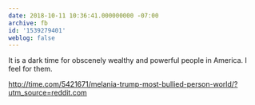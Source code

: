 ```yaml
---
date: 2018-10-11 10:36:41.000000000 -07:00
archive: fb
id: '1539279401'
weblog: false
---
```


It is a dark time for obscenely wealthy and powerful people in America. I feel for them. 

http://time.com/5421671/melania-trump-most-bullied-person-world/?utm_source=reddit.com
